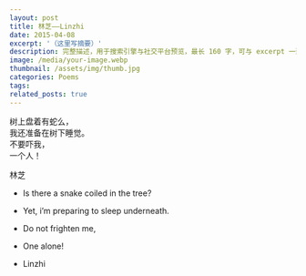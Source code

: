 ```yaml
---
layout: post
title: 林芝——Linzhi
date: 2015-04-08
excerpt: '（这里写摘要）'
description: 完整描述，用于搜索引擎与社交平台预览，最长 160 字，可与 excerpt 一致
image: /media/your-image.webp
thumbnail: /assets/img/thumb.jpg
categories: Poems
tags: 
related_posts: true
---
```


树上盘着有蛇么，  
我还准备在树下睡觉。  
不要吓我，  
一个人！

林芝

- Is there a snake coiled in the tree?
- Yet, i’m preparing to sleep underneath.
- Do not frighten me,
- One alone!

- Linzhi